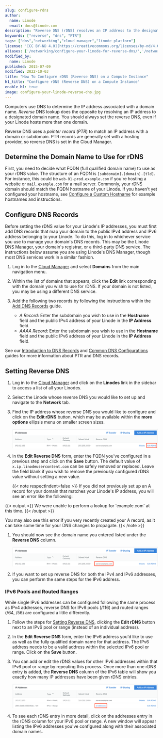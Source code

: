 ```yaml
---
slug: configure-rdns
author:
  name: Linode
  email: docs@linode.com
description: "Reverse DNS (rDNS) resolves an IP address to the designated domain name. This guide will teach you how to set it up."
keywords: ["reverse", "dns", "PTR"]
tags: ["dns","networking","cloud manager","linode platform"]
license: '[CC BY-ND 4.0](https://creativecommons.org/licenses/by-nd/4.0)'
aliases: ['/networking/configure-your-linode-for-reverse-dns/','/networking/dns/setting-reverse-dns/','/networking/dns/configure-your-linode-for-reverse-dns/','/networking/setting-up-reverse-dns-lookup/','/networking/dns/configure-your-linode-for-reverse-dns-classic-manager/','/guides/configure-your-linode-for-reverse-dns/']
modified_by:
  name: Linode
published: 2015-07-09
modified: 2022-10-03
title: "How To Configure rDNS (Reverse DNS) on a Compute Instance"
h1_title: "Configure rDNS (Reverse DNS) on a Compute Instance"
enable_h1: true
image: configure-your-linode-reverse-dns.jpg
---
```


Computers use DNS to determine the IP address associated with a domain name. *Reverse* DNS lookup does the opposite by resolving an IP address to a designated domain name. You should always set the reverse DNS, even if your Linode hosts more than one domain.

Reverse DNS uses a *pointer record* (*PTR*) to match an IP address with a domain or subdomain. PTR records are generally set with a hosting provider, so reverse DNS is set in the Cloud Manager.

## Determine the Domain Name to Use for rDNS

First, you need to decide what FQDN (full qualified domain name) to use as your rDNS value. The structure of an FQDN is `[subdomain].[domain].[tld]`. For instance, this could be `web-01-prod.example.com` if you're hosting a website or `mail.example.com` for a mail server. Commonly, your rDNS domain should match the FQDN hostname of your Linode. If you haven't yet configured your hostname, see [Configure a Custom Hostname](/docs/guides/set-up-and-secure/#configure-a-custom-hostname) for example hostnames and instructions.

## Configure DNS Records

Before setting the rDNS value for your Linode's IP addresses, you must first add DNS records that map your domain to the public IPv4 address and IPv6 address belonging to your Linode. To do this, log in to whichever service you use to manage your domain's DNS records. This may be the Linode [DNS Manager](/docs/products/networking/dns-manager/), your domain's registrar, or a third-party DNS service. The instructions below assume you are using Linode's DNS Manager, though most DNS services work in a similar fashion.

1. Log in to the [Cloud Manager](https://cloud.linode.com/) and select **Domains** from the main navigation menu.

1. Within the list of domains that appears, click the **Edit** link corresponding with the domain you wish to use for rDNS. If your domain is not listed, you may be using a different DNS service.

1. Add the following two records by following the instructions within the [Add DNS Records](/docs/products/networking/dns-manager/guides/manage-dns-records/) guide.

    - *A Record*: Enter the subdomain you wish to use in the **Hostname** field and the public IPv4 address of your Linode in the **IP Address** field.
    - *AAAA Record*: Enter the subdomain you wish to use in the **Hostname** field and the public IPv6 address of your Linode in the **IP Address** field.

See our [Introduction to DNS Records](/docs/guides/dns-overview/) and [Common DNS Configurations](/docs/products/networking/dns-manager/guides/common-dns-configurations/) guides for more information about PTR and DNS records.

## Setting Reverse DNS

1. Log in to the [Cloud Manager](https://cloud.linode.com/) and click on the **Linodes** link in the sidebar to access a list of all your Linodes.

1. Select the Linode whose reverse DNS you would like to set up and navigate to the **Network** tab.

1. Find the IP address whose reverse DNS you would like to configure and click on the **Edit rDNS** button, which may be available within the **more options** ellipsis menu on smaller screen sizes.

    ![Selecting the Edit rDNS button](edit-rdns.png "Selecting the Edit rDNS button")

1. In the **Edit Reverse DNS** form, enter the FQDN you've configured in a previous step and click on the **Save** button. The default value of `x.ip.linodeusercontent.com` can be safely removed or replaced. Leave the field blank if you wish to remove the previously configured rDNS value without setting a new value.

    {{< note respectIndent=false >}}
If you did not previously set up an A record for your domain that matches your Linode's IP address, you will see an error like the following:

{{< output >}}
We were unable to perform a lookup for 'example.com' at this time.
{{< /output >}}

You may also see this error if you very recently created your A record, as it can take some time for your DNS changes to propagate.
{{< /note >}}

1. You should now see the domain name you entered listed under the **Reverse DNS** column.

    ![Viewing the rDNS on an IP address](view-rdns.png "Viewing the rDNS on an IP address")

1. If you want to set up reverse DNS for both the IPv4 and IPv6 addresses, you can perform the same steps for the IPv6 address.

### IPv6 Pools and Routed Ranges

While single IPv6 addresses can be configured following the same process as IPv4 addresses, reverse DNS for IPv6 pools (/116) and routed ranges (/64, /56) are configured a little differently.

1. Follow the steps for [Setting Reverse DNS](#setting-reverse-dns), clicking the **Edit rDNS** button next to an IPv6 pool or range (instead of an individual address).

2. In the **Edit Reverse DNS** form, enter the IPv6 address you'd like to use as well as the fully qualified domain name for that address. The IPv6 address needs to be a valid address within the selected IPv6 pool or range. Click on the **Save** button.

3. You can add or edit the rDNS values for other IPv6 addresses within that IPv6 pool or range by repeating this process. Once more than one rDNS entry is added, the **Reverse DNS** column of the IPv6 table will show you exactly how many IP addresses have been given rDNS entries.

    ![Viewing rDNS for an IPv6 Pool or Range](rdns-ipv6-pool.png "Viewing rDNS for an IPv6 Pool or Range")

4. To see each rDNS entry in more detail, click on the addresses entry in the rDNS column for your IPv6 pool or range. A new window will appear listing the IPv6 addresses you've configured along with their associated domain names.